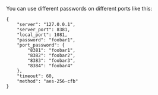 You can use different passwords on different ports like this:

    {
        "server": "127.0.0.1",
        "server_port": 8381,
        "local_port": 1081,
        "password": "foobar1",
        "port_password": {
            "8381": "foobar1",
            "8382": "foobar2",
            "8383": "foobar3",
            "8384": "foobar4"
        },
        "timeout": 60,
        "method": "aes-256-cfb"
    }
